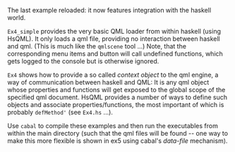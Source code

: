 The last example reloaded: it now features integration with 
the haskell world.

`Ex4_simple` provides the very basic QML loader from within
haskell (using HsQML). It only loads a qml file, providing no
interaction between haskell and qml. (This is much like the
`qmlscene` tool ...) Note, that the corresponding menu items
and button will call undefined functions, which gets logged
to the console but is otherwise ignored.

`Ex4` shows how to provide a so called *context object* to the
qml engine, a way of communication between haskell and QML:
It is any qml object whose properties and functions will get
exposed to the global scope of the specified qml document.
HsQML provides a number of ways to define such objects and
associate properties/functions, the most important of which
is probably `defMethod'` (see `Ex4.hs` ...).


Use `cabal` to compile these examples and then run the
executables from within the main directory (such that the qml
files will be found -- one way to make this more flexible is
shown in ex5 using cabal's *data-file* mechanism).
